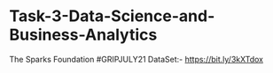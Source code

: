 # Task-3-Data-Science-and-Business-Analytics
The Sparks Foundation
#GRIPJULY21
DataSet:- https://bit.ly/3kXTdox
